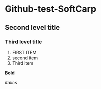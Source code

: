 # Github-test-SoftCarp

## Second level title

### Third level title

1. FIRST ITEM
2. second item
2. Third item

**Bold**

*italics*


